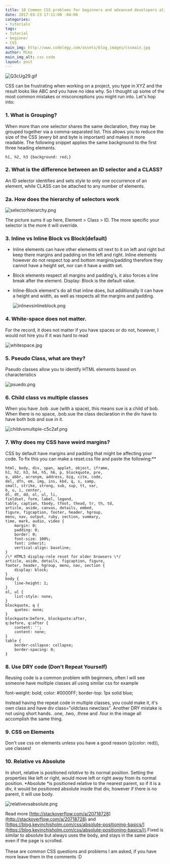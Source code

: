 ```yaml
---
title: 10 Common CSS problems for beginners and advanced developers alike
date: 2017-03-23 17:11:00 -04:00
categories:
- tutorials
tags:
- tutorial
- beginner
- CSS
main_img: http://www.codelegy.com/assets/blog_images/cssmain.jpg
author: Mike
main_img_alt: css code
layout: post
---
```


![Q3cUg29.gif](/uploads/Q3cUg29.gif)

CSS can be frustrating when working on a project,  you type in XYZ and the result looks like ABC and you have no idea why. So I thought up some of the most common mistakes or misconceptions you might run into. Let's hop into:

### **1. What is Grouping?**

When more than one selector shares the same declaration, they may be grouped together via a comma-separated list. This allows you to reduce the size of the CSS (every bit and byte is important) and makes it more readable. The following snippet applies the same background to the first three heading elements.

    h1, h2, h3 {background: red;}

### **2. What is the difference between an ID selector and a CLASS?**

An ID selector identifies and sets style to only one occurrence of an element, while CLASS can be attached to any number of elements.

### **2a.  How does the hierarchy of selectors work**

![selectorhierarchy.png](/uploads/selectorhierarchy.png)

The picture sums it up here,  Element > Class > ID.  The more specific your selector is the more it will override.

### **3. Inline vs Inline Block vs Block(default)**

* Inline  elements  can have other elements sit next to it on left and right but keep there margins and padding on the left and right. Inline elements however do not respect top and bottom margins/padding therefore they cannot have a height set, nor can it have a width set.


* Block elements  respect all margins and padding's, it also forces a line break after the element. Display: Block is the default value.

* Inline-Block element's do all that inline does, but additionally it can have a height and width, as well as respects all the margins and padding.

  ![inlinevsinlineblock.png](/uploads/inlinevsinlineblock.png)

### **4. White-space does not matter.**

For the record, it does not matter if you have spaces or do not, however, I would not hire you if it was hard to read

![whitespace.jpg](/uploads/whitespace.jpg)

### **5. Pseudo Class, what are they?**

Pseudo classes allow you to identify HTML elements based on characteristics

![psuedo.png](/uploads/psuedo.png)

### **6. Child class vs multiple classes**

When you have .bob .sue (with a space), this means sue is a child of bob. When there is no space, .bob.sue the class declaration in the div have to have both bob and sue in it.

![childvsmultiple-c5c2af.png](/uploads/childvsmultiple-c5c2af.png)

### **7. Why does my CSS have weird margins?**

CSS by default have margins and padding that might be affecting your code. To fix this you can make a reset.css file and paste the following:\*\*

    html, body, div, span, applet, object, iframe,
    h1, h2, h3, h4, h5, h6, p, blockquote, pre,
    a, abbr, acronym, address, big, cite, code,
    del, dfn, em, img, ins, kbd, q, s, samp,
    small, strike, strong, sub, sup, tt, var,
    b, u, i, center,
    dl, dt, dd, ol, ul, li,
    fieldset, form, label, legend,
    table, caption, tbody, tfoot, thead, tr, th, td,
    article, aside, canvas, details, embed, 
    figure, figcaption, footer, header, hgroup, 
    menu, nav, output, ruby, section, summary,
    time, mark, audio, video {
        margin: 0;
        padding: 0;
        border: 0;
        font-size: 100%;
        font: inherit;
        vertical-align: baseline;
    }
    /\* HTML5 display-role reset for older browsers \*/
    article, aside, details, figcaption, figure, 
    footer, header, hgroup, menu, nav, section {
        display: block;
    }
    body {
        line-height: 1;
    }
    ol, ul {
        list-style: none;
    }
    blockquote, q {
        quotes: none;
    }
    blockquote:before, blockquote:after,
    q:before, q:after {
        content: '';
        content: none;
    }
    table {
        border-collapse: collapse;
        border-spacing: 0;
    }

### **8. Use DRY code (Don't Repeat Yourself)**

Reusing code is a common problem with beginners, often I will see someone have multiple classes all using similar css for example

font-weight: bold;
color: #0000FF;
border-top: 1px solid blue;

Instead having the repeat code in multiple classes, you could make it, it's own class and have div class="oldclass newclass". Another DRY mistake is not using short hands. .one, .two, .three and .four in the image all accomplish the same thing.

### **9. CSS on Elements**

Don't use css on elements unless you have a good reason (p{color: red}), use classes!

### **10. Relative vs Absolute**

In short, relative  is positioned *relative* to its normal position. Setting the properties like left or right, would move left or right away from its normal position.  *Absolute *is positioned relative to  the nearest parent, so if it is a div, it would be positioned absolute inside that div, however if there is no parent, it will use  body.

![relativevsabsolute.png](/uploads/relativevsabsolute.png)

Read more [http://stackoverflow.com/a/20718728](http://stackoverflow.com/a/20718728) and [https://blog.kevinchisholm.com/css/absolute-positioning-basics/](https://blog.kevinchisholm.com/css/absolute-positioning-basics/)\
Fixed is similar to absolute but always uses the body, and stays in the same place even if the page is scrolled.\
\
These are common CSS questions and problems I am asked, if you have more leave them in the comments :D